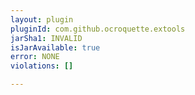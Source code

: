 ```yaml
---
layout: plugin
pluginId: com.github.ocroquette.extools
jarSha1: INVALID
isJarAvailable: true
error: NONE
violations: []

---
```

